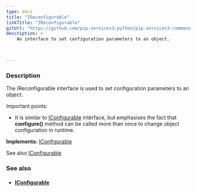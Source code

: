 ```yaml
---
type: docs
title: "IReconfigurable"
linkTitle: "IReconfigurable"
gitUrl: "https://github.com/pip-services3-python/pip-services3-commons-python"
description: > 
    An interface to set configuration parameters to an object.  


    
---
```


### Description
The IReconfigurable interface is used to set configuration parameters to an object.

Important points:

- It is similar to [IConfigurable](../iconfigurable) interface, but emphasises the fact that **configure()** method can be called more than once to change object configuration in runtime.  

**Implements:** [IConfigurable](../iconfigurable)

See also [IConfigurable](../iconfigurable)


### See also
- #### [IConfigurable](../iconfigurable)

